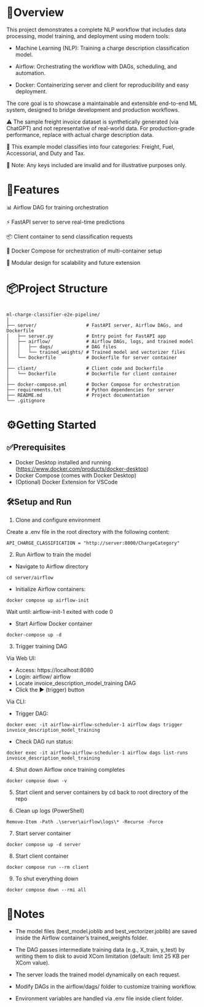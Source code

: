 # 🧠Overview
This project demonstrates a complete NLP workflow that includes data processing, model training, and deployment using modern tools:

- Machine Learning (NLP): Training a charge description classification model.

- Airflow: Orchestrating the workflow with DAGs, scheduling, and automation.

- Docker: Containerizing server and client for reproducibility and easy deployment.

The core goal is to showcase a maintainable and extensible end-to-end ML system, designed to bridge development and production workflows.

⚠️ The sample freight invoice dataset is synthetically generated (via ChatGPT) and not representative of real-world data. For production-grade performance, replace with actual charge description data.

🧪 This example model classifies into four categories: Freight, Fuel, Accessorial, and Duty and Tax.

🔐 Note: Any keys included are invalid and for illustrative purposes only.

# 🚀Features
📊 Airflow DAG for training orchestration

⚡ FastAPI server to serve real-time predictions

📦 Client container to send classification requests

🔁 Docker Compose for orchestration of multi-container setup

🧩 Modular design for scalability and future extension

# 📦Project Structure
<pre><code>
ml-charge-classifier-e2e-pipeline/
│
├── server/                  # FastAPI server, Airflow DAGs, and Dockerfile
│   ├── server.py            # Entry point for FastAPI app
│   ├── airflow/             # Airflow DAGs, logs, and trained model
│   │   ├── dags/            # DAG files
│   │   └── trained_weights/ # Trained model and vectorizer files
│   └── Dockerfile           # Dockerfile for server container
│
├── client/                  # Client code and Dockerfile
│   └── Dockerfile           # Dockerfile for client container
│
├── docker-compose.yml       # Docker Compose for orchestration
├── requirements.txt         # Python dependencies for server
├── README.md                # Project documentation
└── .gitignore
</code></pre>

# ⚙️Getting Started
## ✅Prerequisites
- Docker Desktop installed and running (https://www.docker.com/products/docker-desktop)
- Docker Compose (comes with Docker Desktop)
- (Optional) Docker Extension for VSCode

## 🛠️Setup and Run
1. Clone and configure environment

Create a .env file in the root directory with the following content:

<pre><code>API_CHARGE_CLASSIFICATION = "http://server:8000/ChargeCategory"</code></pre>

2. Run Airflow to train the model

- Navigate to Airflow directory
<pre><code>cd server/airflow</code></pre>

- Initialize Airflow containers:
<pre><code>docker compose up airflow-init</code></pre>
Wait until: airflow-init-1 exited with code 0

- Start Airflow Docker container
<pre><code>docker-compose up -d</code></pre>

3. Trigger training DAG

Via Web UI:

- Access: https://localhost:8080
- Login: airflow/ airflow
- Locate invoice_description_model_training DAG
- Click the ▶️ (trigger) button

Via CLI:

- Trigger DAG:
<pre><code>docker exec -it airflow-airflow-scheduler-1 airflow dags trigger invoice_description_model_training</code></pre>
- Check DAG run status:
<pre><code>docker exec -it airflow-airflow-scheduler-1 airflow dags list-runs invoice_description_model_training</code></pre>

4. Shut down Airflow once training completes
<pre><code>docker compose down -v</code></pre>

5. Start client and server containers by cd back to root directory of the repo

6. Clean up logs (PowerShell)
<pre><code>Remove-Item -Path .\server\airflow\logs\* -Recurse -Force</code></pre>

7. Start server container
<pre><code>docker compose up -d server</code></pre>

8. Start client container
<pre><code>docker compose run --rm client</code></pre>

9. To shut everything down
<pre><code>docker compose down --rmi all</code></pre>


# 📝Notes
- The model files (best_model.joblib and best_vectorizer.joblib) are saved inside the Airflow container’s trained_weights folder.

- The DAG passes intermediate training data (e.g., X_train, y_test) by writing them to disk to avoid XCom limitation (default: limit 25 KB per XCom value).

- The server loads the trained model dynamically on each request.

- Modify DAGs in the airflow/dags/ folder to customize training workflow.

- Environment variables are handled via .env file inside client folder.

